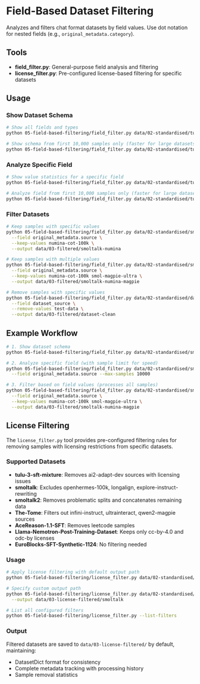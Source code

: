 # Field-Based Dataset Filtering

Analyzes and filters chat format datasets by field values. Use dot notation for nested fields (e.g., `original_metadata.category`).

## Tools

- **field_filter.py**: General-purpose field analysis and filtering
- **license_filter.py**: Pre-configured license-based filtering for specific datasets

## Usage

### Show Dataset Schema
```bash
# Show all fields and types
python 05-field-based-filtering/field_filter.py data/02-standardised/tulu-3-sft-mixture

# Show schema from first 10,000 samples only (faster for large datasets)
python 05-field-based-filtering/field_filter.py data/02-standardised/tulu-3-sft-mixture --max-samples 10000
```

### Analyze Specific Field
```bash
# Show value statistics for a specific field
python 05-field-based-filtering/field_filter.py data/02-standardised/tulu-3-sft-mixture --field original_metadata.category

# Analyze field from first 10,000 samples only (faster for large datasets)
python 05-field-based-filtering/field_filter.py data/02-standardised/tulu-3-sft-mixture --field original_metadata.category --max-samples 10000
```

### Filter Datasets
```bash
# Keep samples with specific values
python 05-field-based-filtering/field_filter.py data/02-standardised/smoltalk \
  --field original_metadata.source \
  --keep-values numina-cot-100k \
  --output data/03-filtered/smoltalk-numina

# Keep samples with multiple values
python 05-field-based-filtering/field_filter.py data/02-standardised/smoltalk \
  --field original_metadata.source \
  --keep-values numina-cot-100k smol-magpie-ultra \
  --output data/03-filtered/smoltalk-numina-magpie

# Remove samples with specific values  
python 05-field-based-filtering/field_filter.py data/02-standardised/dataset \
  --field dataset_source \
  --remove-values test-data \
  --output data/03-filtered/dataset-clean
```

## Example Workflow
```bash
# 1. Show dataset schema
python 05-field-based-filtering/field_filter.py data/02-standardised/smoltalk

# 2. Analyze specific field (with sample limit for speed)
python 05-field-based-filtering/field_filter.py data/02-standardised/smoltalk \
  --field original_metadata.source --max-samples 10000

# 3. Filter based on field values (processes all samples)
python 05-field-based-filtering/field_filter.py data/02-standardised/smoltalk \
  --field original_metadata.source \
  --keep-values numina-cot-100k smol-magpie-ultra \
  --output data/03-filtered/smoltalk-numina-magpie
```

## License Filtering

The `license_filter.py` tool provides pre-configured filtering rules for removing samples with licensing restrictions from specific datasets.

### Supported Datasets
- **tulu-3-sft-mixture**: Removes ai2-adapt-dev sources with licensing issues
- **smoltalk**: Excludes openhermes-100k, longalign, explore-instruct-rewriting
- **smoltalk2**: Removes problematic splits and concatenates remaining data
- **The-Tome**: Filters out infini-instruct, ultrainteract, qwen2-magpie sources
- **AceReason-1.1-SFT**: Removes leetcode samples
- **Llama-Nemotron-Post-Training-Dataset**: Keeps only cc-by-4.0 and odc-by licenses
- **EuroBlocks-SFT-Synthetic-1124**: No filtering needed

### Usage
```bash
# Apply license filtering with default output path
python 05-field-based-filtering/license_filter.py data/02-standardised/tulu-3-sft-mixture

# Specify custom output path
python 05-field-based-filtering/license_filter.py data/02-standardised/smoltalk \
  --output data/03-license-filtered/smoltalk

# List all configured filters
python 05-field-based-filtering/license_filter.py --list-filters
```

### Output
Filtered datasets are saved to `data/03-license-filtered/` by default, maintaining:
- DatasetDict format for consistency
- Complete metadata tracking with processing history
- Sample removal statistics